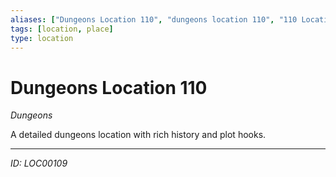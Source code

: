 ```yaml
---
aliases: ["Dungeons Location 110", "dungeons location 110", "110 Location Dungeons"]
tags: [location, place]
type: location
---
```


# Dungeons Location 110

*Dungeons*

A detailed dungeons location with rich history and plot hooks.

---
*ID: LOC00109*